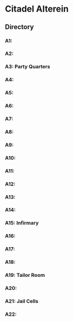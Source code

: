 # Citadel Alterein

## Directory

### A1: 

### A2: 

### A3: Party Quarters

### A4: 

### A5: 

### A6: 

### A7: 

### A8: 

### A9: 

### A10: 

### A11: 

### A12: 

### A13: 

### A14: 

### A15: Infirmary

### A16: 

### A17: 

### A18: 

### A19: Tailor Room

### A20: 

### A21: Jail Cells

### A22: 
